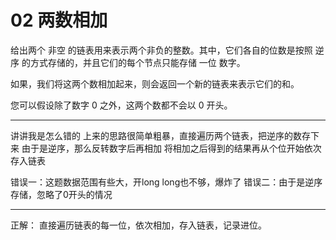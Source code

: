 # 02 两数相加

给出两个 非空 的链表用来表示两个非负的整数。其中，它们各自的位数是按照 逆序 的方式存储的，并且它们的每个节点只能存储 一位 数字。

如果，我们将这两个数相加起来，则会返回一个新的链表来表示它们的和。

您可以假设除了数字 0 之外，这两个数都不会以 0 开头。

****
讲讲我是怎么错的
上来的思路很简单粗暴，直接遍历两个链表，把逆序的数存下来
由于是逆序，那么反转数字后再相加
将相加之后得到的结果再从个位开始依次存入链表

错误一：这题数据范围有些大，开long long也不够，爆炸了
错误二：由于是逆序存储，忽略了0开头的情况

***
正解：
直接遍历链表的每一位，依次相加，存入链表，记录进位。